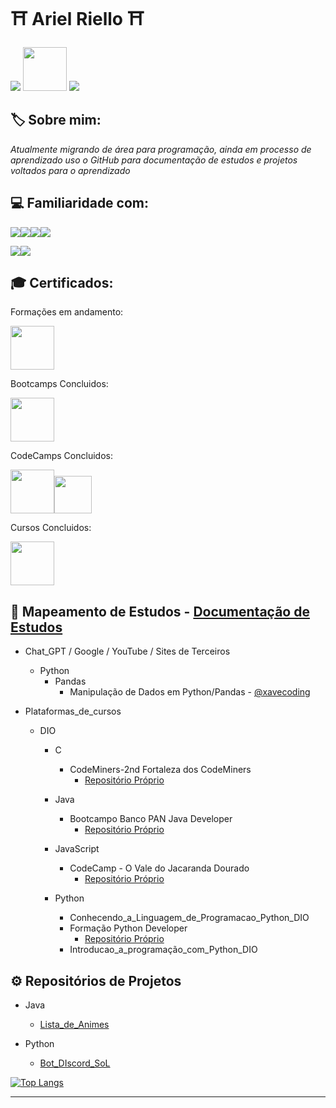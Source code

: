 # ⛩️ Ariel Riello ⛩️ 

[<img src="https://img.shields.io/badge/LinkedIn-0077B5?style=for-the-badge&logo=linkedin&logoColor=white">](https://www.linkedin.com/in/ariel-gustavo-frutuoso-riello-962217266/)
[<img src="https://hermes.digitalinnovation.one/assets/diome/logo-full.svg" width="70">](https://web.dio.me/users/riello_programmer?tab=skills)
<a href="mailto:riello.programmer@gmail.com">
  <img src="https://img.shields.io/badge/Gmail-D14836?style=for-the-badge&logo=gmail&logoColor=white"/>
</a>

## 🏷️ Sobre mim:

*Atualmente migrando de área para programação, ainda em processo de aprendizado uso o GitHub para documentação de estudos e projetos voltados para o aprendizado*

## 💻 Familiaridade com:

<img src="https://res.cloudinary.com/practicaldev/image/fetch/s--MRXwUmKz--/c_limit%2Cf_auto%2Cfl_progressive%2Cq_auto%2Cw_880/https://img.shields.io/badge/Python-14354C%3Fstyle%3Dfor-the-badge%26logo%3Dpython%26logoColor%3Dwhite"><img src="https://img.shields.io/badge/pandas-%23150458.svg?style=for-the-badge&logo=pandas&logoColor=white"><img src="https://img.shields.io/badge/Markdown-000000?style=for-the-badge&logo=markdown&logoColor=white"><img src="https://img.shields.io/badge/GitHub-100000?style=for-the-badge&logo=github&logoColor=white">

<img src="https://img.shields.io/badge/LibreOffice-%2318A303?style=for-the-badge&logo=LibreOffice&logoColor=white"><img src="https://img.shields.io/badge/Microsoft_Excel-217346?style=for-the-badge&logo=microsoft-excel&logoColor=white">

## 🎓 Certificados:

Formações em andamento:

[<img src="https://hermes.dio.me/tracks/aa71615b-e701-4cec-bb64-71ba6974c5fe.png" width="70">](https://web.dio.me/track/formacao-python-developer)

Bootcamps Concluidos:

[<img src="https://hermes.dio.me/tracks/608ecefd-1d10-42ea-9f58-3e7a4548ab3e.png" width="70">](https://www.dio.me/certificate/4233EB4D/share)

CodeCamps Concluidos:

[<img src="https://hermes.dio.me/tracks/e3092c08-98c4-4131-aec1-f3affe6db45d.png" width="70">](https://www.dio.me/certificate/D7B1982C/share)[<img src="https://hermes.dio.me/tracks/cc708075-49ef-4974-85ca-c9a33a19e32d.png" width="60">](https://www.dio.me/certificate/AC2DBFF4/share)

Cursos Concluidos: 

[<img src="https://images.ctfassets.net/00atxywtfxvd/2MlqAOzmHjSPtssv6HlNox/1cb35b40775835a5f574ebc5509907a1/coursera-wordmark-blue.svg" width="70">](https://coursera.org/share/9fee9c3633a1b0899e7343501e989d8c)

## 💾 Mapeamento de Estudos  - [Documentação de Estudos](https://github.com/ArielRiello/Documentacao_de_Estudos)

* Chat_GPT / Google / YouTube / Sites de Terceiros
    * Python
        * Pandas
            * Manipulação de Dados em Python/Pandas - [@xavecoding](https://www.youtube.com/@xavecoding)


* Plataformas_de_cursos
    * DIO
        * C
            * CodeMiners-2nd Fortaleza dos CodeMiners
                * [Repositório Próprio](https://github.com/ArielRiello/CodeCamp_Fortaleza_dos_CodeMiners)

        * Java
            * Bootcampo Banco PAN Java Developer 
                * [Repositório Próprio](https://github.com/ArielRiello/Bootcamp_Banco_PAN_Java_Developer)

        * JavaScript
            * CodeCamp - O Vale do Jacaranda Dourado 
                * [Repositório Próprio](https://github.com/ArielRiello/CodeCamp_Fortaleza_dos_CodeMiners)
            
        * Python
            * Conhecendo_a_Linguagem_de_Programacao_Python_DIO
            * Formação Python Developer
                * [Repositório Próprio](https://github.com/ArielRiello/Formacao_Python_Developer_DIO)
            * Introducao_a_programação_com_Python_DIO

## ⚙️ Repositórios de Projetos

* Java
    * [Lista_de_Animes](https://github.com/ArielRiello/Projeto_Lista_de_Animes_Java)

* Python
    * [Bot_DIscord_SoL](https://github.com/ArielRiello/Discord_Bot_SoL)

<div style="width: 200px;">
  <a href="https://github.com/ArielRiello/github-readme-stats">
    <img src="https://github-readme-stats.vercel.app/api/top-langs/?username=ArielRiello&langs_count=8" alt="Top Langs" />
  </a>
</div>

---


